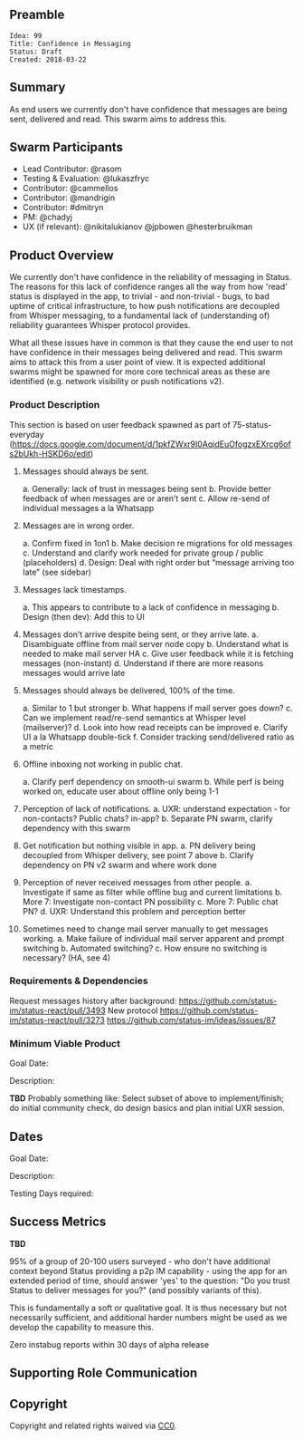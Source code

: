 ## Preamble

    Idea: 99
    Title: Confidence in Messaging
    Status: Draft
    Created: 2018-03-22


## Summary
As end users we currently don't have confidence that messages are being sent, delivered and read. This swarm aims to address this.

## Swarm Participants
- Lead Contributor: @rasom
- Testing & Evaluation: @lukaszfryc 
- Contributor: @cammellos
- Contributor: @mandrigin
- Contributor: #dmitryn 
- PM: @chadyj
- UX (if relevant): @nikitalukianov @jpbowen @hesterbruikman

## Product Overview

We currently don't have confidence in the reliability of messaging in Status. The reasons for this lack of confidence ranges all the way from how 'read' status is displayed in the app, to trivial - and non-trivial - bugs, to bad uptime of critical infrastructure, to how push notifications are decoupled from Whisper messaging, to a fundamental lack of (understanding of) reliability guarantees Whisper protocol provides.

What all these issues have in common is that they cause the end user to not have confidence in their messages being delivered and read. This swarm aims to attack this from a user point of view. It is expected additional swarms might be spawned for more core technical areas as these are identified (e.g. network visibility or push notifications v2).

### Product Description
This section is based on user feedback spawned as part of 75-status-everyday (https://docs.google.com/document/d/1pkfZWxr9I0AqidEuOfogzxEXrcg6ofs2bUkh-HSKD6o/edit)

1. Messages should always be sent.

    a. Generally: lack of trust in messages being sent
    b. Provide better feedback of when messages are or aren’t sent
    c. Allow re-send of individual messages a la Whatsapp

2. Messages are in wrong order.

    a. Confirm fixed in 1on1
    b. Make decision re migrations for old messages
    c. Understand and clarify work needed for private group / public (placeholders)
    d. Design: Deal with right order but “message arriving too late” (see sidebar)

3. Messages lack timestamps.

     a. This appears to contribute to a lack of confidence in messaging
     b. Design (then dev): Add this to UI

4. Messages don’t arrive despite being sent, or they arrive late.
    a. Disambiguate offline from mail server node copy
    b. Understand what is needed to make mail server HA
    c. Give user feedback while it is fetching messages (non-instant)
    d. Understand if there are more reasons messages would arrive late

5. Messages should always be delivered, 100% of the time.

    a. Similar to 1 but stronger
    b. What happens if mail server goes down?
    c. Can we implement read/re-send semantics at Whisper level (mailserver)?
    d. Look into how read receipts can be improved
    e. Clarify UI a la Whatsapp double-tick
    f. Consider tracking send/delivered ratio as a metric

6. Offline inboxing not working in public chat.

    a. Clarify perf dependency on smooth-ui swarm
    b. While perf is being worked on, educate user about offline only being 1-1

7. Perception of lack of notifications.
    a. UXR: understand expectation -  for non-contacts? Public chats? in-app?
    b. Separate PN swarm, clarify dependency with this swarm

8. Get notification but nothing visible in app.
    a. PN delivery being decoupled from Whisper delivery, see point 7 above
    b. Clarify dependency on PN v2 swarm and where work done

9. Perception of never received messages from other people.
    a. Investigate if same as filter while offline bug and current limitations
    b. More 7: Investigate non-contact PN possibility
    c. More 7: Public chat PN?
    d. UXR: Understand this problem and perception better

10. Sometimes need to change mail server manually to get messages working.
    a. Make failure of individual mail server apparent and prompt switching
    b. Automated switching?
    c. How ensure no switching is necessary? (HA, see 4)

### Requirements & Dependencies

Request messages history after background: https://github.com/status-im/status-react/pull/3493
New protocol https://github.com/status-im/status-react/pull/3273
https://github.com/status-im/ideas/issues/87

### Minimum Viable Product
Goal Date: <!-- Date for evaluation in ISO 8601 (yyyy-mm-dd) format --> 

Description: <!-- Description of Deliverables-->

**TBD**
Probably something like: Select subset of above to implement/finish; do initial community check, do design basics and plan initial UXR session.

## Dates
Goal Date: <!-- Date for evaluation in ISO 8601 (yyyy-mm-dd) format --> 

Description: <!-- Description of Deliverables-->

Testing Days required: <!-- Days required at the end of development for testing -->

## Success Metrics
**TBD**

95% of a group of 20-100 users surveyed - who don't have additional context beyond Status providing a p2p IM capability - using the app for an extended period of time, should answer 'yes' to the question: "Do you trust Status to deliver messages for you?" (and possibly variants of this).

This is fundamentally a soft or qualitative goal. It is thus necessary but not necessarily sufficient, and additional harder numbers might be used as we develop the capability to measure this.

Zero instabug reports within 30 days of alpha release

## Supporting Role Communication
## Copyright
Copyright and related rights waived via [CC0](https://creativecommons.org/publicdomain/zero/1.0/).
